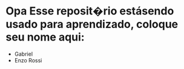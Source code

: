 # Opa Esse reposit�rio estásendo usado para aprendizado, coloque seu nome aqui:

- Gabriel
- Enzo Rossi